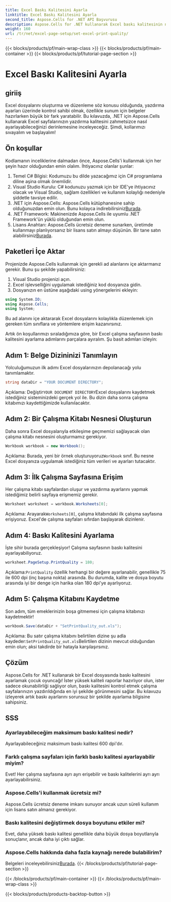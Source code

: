 ```yaml
---
title: Excel Baskı Kalitesini Ayarla
linktitle: Excel Baskı Kalitesini Ayarla
second_title: Aspose.Cells for .NET API Başvurusu
description: Aspose.Cells for .NET kullanarak Excel baskı kalitesinin nasıl ayarlanacağını adım adım kılavuzumuzla öğrenin. Daha iyi baskı sonuçları için basit kodlama teknikleri.
weight: 160
url: /tr/net/excel-page-setup/set-excel-print-quality/
---
```


{{< blocks/products/pf/main-wrap-class >}}
{{< blocks/products/pf/main-container >}}
{{< blocks/products/pf/tutorial-page-section >}}

# Excel Baskı Kalitesini Ayarla

## giriiş

Excel dosyalarını oluşturma ve düzenleme söz konusu olduğunda, yazdırma ayarları üzerinde kontrol sahibi olmak, özellikle sunum için belgeler hazırlarken büyük bir fark yaratabilir. Bu kılavuzda, .NET için Aspose.Cells kullanarak Excel sayfalarınızın yazdırma kalitesini zahmetsizce nasıl ayarlayabileceğinizi derinlemesine inceleyeceğiz. Şimdi, kollarımızı sıvayalım ve başlayalım!

## Ön koşullar

Kodlamanın inceliklerine dalmadan önce, Aspose.Cells'i kullanmak için her şeyin hazır olduğundan emin olalım. İhtiyacınız olanlar şunlar:

1. Temel C# Bilgisi: Kodumuzu bu dilde yazacağımız için C# programlama diline aşina olmak önemlidir.
2. Visual Studio Kurulu: C# kodunuzu yazmak için bir IDE'ye ihtiyacınız olacak ve Visual Studio, sağlam özellikleri ve kullanım kolaylığı nedeniyle şiddetle tavsiye edilir.
3. .NET için Aspose.Cells: Aspose.Cells kütüphanesine sahip olduğunuzdan emin olun. Bunu kolayca indirebilirsiniz[Burada](https://releases.aspose.com/cells/net/).
4. .NET Framework: Makinenizde Aspose.Cells ile uyumlu .NET Framework'ün yüklü olduğundan emin olun.
5.  Lisans Anahtarı: Aspose.Cells ücretsiz deneme sunarken, üretimde kullanmayı planlıyorsanız bir lisans satın almayı düşünün. Bir tane satın alabilirsiniz[Burada](https://purchase.aspose.com/buy).

## Paketleri İçe Aktar

Projenizde Aspose.Cells kullanmak için gerekli ad alanlarını içe aktarmanız gerekir. Bunu şu şekilde yapabilirsiniz:

1. Visual Studio projenizi açın.
2. Excel işlevselliğini uygulamak istediğiniz kod dosyanıza gidin.
3. Dosyanızın en üstüne aşağıdaki using yönergelerini ekleyin:

```csharp
using System.IO;
using Aspose.Cells;
using System;
```

Bu ad alanını içe aktararak Excel dosyalarını kolaylıkla düzenlemek için gereken tüm sınıflara ve yöntemlere erişim kazanırsınız.

Artık ön koşullarımızı sıraladığımıza göre, bir Excel çalışma sayfasının baskı kalitesini ayarlama adımlarını parçalara ayıralım. Şu basit adımları izleyin:

## Adım 1: Belge Dizininizi Tanımlayın

Yolculuğumuzun ilk adımı Excel dosyalarınızın depolanacağı yolu tanımlamaktır. 

```csharp
string dataDir = "YOUR DOCUMENT DIRECTORY";
```

 Açıklama: Değiştir`YOUR DOCUMENT DIRECTORY`Excel dosyalarını kaydetmek istediğiniz sisteminizdeki gerçek yol ile. Bu dizin daha sonra çalışma kitabımızı kaydettiğimizde kullanılacaktır.

## Adım 2: Bir Çalışma Kitabı Nesnesi Oluşturun

Daha sonra Excel dosyalarıyla etkileşime geçmemizi sağlayacak olan çalışma kitabı nesnesini oluşturmamız gerekiyor.

```csharp
Workbook workbook = new Workbook();
```

 Açıklama: Burada, yeni bir örnek oluşturuyoruz`Workbook` sınıf. Bu nesne Excel dosyanıza uygulamak istediğiniz tüm verileri ve ayarları tutacaktır.

## Adım 3: İlk Çalışma Sayfasına Erişim

Her çalışma kitabı sayfalardan oluşur ve yazdırma ayarlarını yapmak istediğimiz belirli sayfaya erişmemiz gerekir.

```csharp
Worksheet worksheet = workbook.Worksheets[0];
```

 Açıklama: Arayarak`Worksheets[0]`, çalışma kitabındaki ilk çalışma sayfasına erişiyoruz. Excel'de çalışma sayfaları sıfırdan başlayarak dizinlenir.

## Adım 4: Baskı Kalitesini Ayarlama

İşte sihir burada gerçekleşiyor! Çalışma sayfasının baskı kalitesini ayarlayabiliyoruz.

```csharp
worksheet.PageSetup.PrintQuality = 180;
```

 Açıklama:`PrintQuality` özellik herhangi bir değere ayarlanabilir, genellikle 75 ile 600 dpi (inç başına nokta) arasında. Bu durumda, kalite ve dosya boyutu arasında iyi bir denge için harika olan 180 dpi'ye ayarlıyoruz.

## Adım 5: Çalışma Kitabını Kaydetme

Son adım, tüm emeklerinizin boşa gitmemesi için çalışma kitabınızı kaydetmektir!

```csharp
workbook.Save(dataDir + "SetPrintQuality_out.xls");
```

 Açıklama: Bu satır çalışma kitabını belirtilen dizine şu adla kaydeder:`SetPrintQuality_out.xls`Belirtilen dizinin mevcut olduğundan emin olun; aksi takdirde bir hatayla karşılaşırsınız.

## Çözüm

Aspose.Cells for .NET kullanarak bir Excel dosyasında baskı kalitesini ayarlamak çocuk oyuncağı! İster yüksek kaliteli raporlar hazırlıyor olun, ister sadece okunabilirliği sağlıyor olun, baskı kalitesini kontrol etmek çalışma sayfalarınızın yazdırıldığında en iyi şekilde görünmesini sağlar. Bu kılavuzu izleyerek artık baskı ayarlarını sorunsuz bir şekilde ayarlama bilgisine sahipsiniz.

## SSS

### Ayarlayabileceğim maksimum baskı kalitesi nedir?  
Ayarlayabileceğiniz maksimum baskı kalitesi 600 dpi'dır.

### Farklı çalışma sayfaları için farklı baskı kalitesi ayarlayabilir miyim?  
Evet! Her çalışma sayfasına ayrı ayrı erişebilir ve baskı kalitelerini ayrı ayrı ayarlayabilirsiniz.

### Aspose.Cells'i kullanmak ücretsiz mi?  
Aspose.Cells ücretsiz deneme imkanı sunuyor ancak uzun süreli kullanım için lisans satın almanız gerekiyor.

### Baskı kalitesini değiştirmek dosya boyutunu etkiler mi?  
Evet, daha yüksek baskı kalitesi genellikle daha büyük dosya boyutlarıyla sonuçlanır, ancak daha iyi çıktı sağlar.

### Aspose.Cells hakkında daha fazla kaynağı nerede bulabilirim?  
 Belgeleri inceleyebilirsiniz[Burada](https://reference.aspose.com/cells/net/).
{{< /blocks/products/pf/tutorial-page-section >}}

{{< /blocks/products/pf/main-container >}}
{{< /blocks/products/pf/main-wrap-class >}}

{{< blocks/products/products-backtop-button >}}
